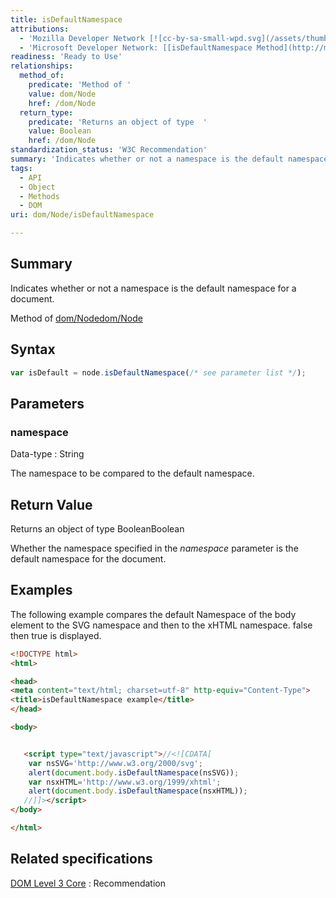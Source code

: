 ```yaml
---
title: isDefaultNamespace
attributions:
  - 'Mozilla Developer Network [![cc-by-sa-small-wpd.svg](/assets/thumb/8/8c/cc-by-sa-small-wpd.svg/120px-cc-by-sa-small-wpd.svg.png)](http://creativecommons.org/licenses/by-sa/3.0/us/): [[Node.isDefaultNamespace](https://developer.mozilla.org/en-US/docs/Web/API/Node.isDefaultNamespace) Article]'
  - 'Microsoft Developer Network: [[isDefaultNamespace Method](http://msdn.microsoft.com/en-us/library/ie/ff975127(v=vs.85).aspx) Article]'
readiness: 'Ready to Use'
relationships:
  method_of:
    predicate: 'Method of '
    value: dom/Node
    href: /dom/Node
  return_type:
    predicate: 'Returns an object of type  '
    value: Boolean
    href: /dom/Node
standardization_status: 'W3C Recommendation'
summary: 'Indicates whether or not a namespace is the default namespace for a document.'
tags:
  - API
  - Object
  - Methods
  - DOM
uri: dom/Node/isDefaultNamespace

---
```

## <span>Summary</span>

Indicates whether or not a namespace is the default namespace for a document.

Method of [dom/Node](/dom/Node)[dom/Node](/dom/Node)

## <span>Syntax</span>

``` js
var isDefault = node.isDefaultNamespace(/* see parameter list */);
```

## <span>Parameters</span>

### <span>namespace</span>

 Data-type
:   String

 The namespace to be compared to the default namespace.

## <span>Return Value</span>

Returns an object of type BooleanBoolean

Whether the namespace specified in the *namespace* parameter is the default namespace for the document.

## <span>Examples</span>

The following example compares the default Namespace of the body element to the SVG namespace and then to the xHTML namespace. false then true is displayed.

``` html
<!DOCTYPE html>
<html>

<head>
<meta content="text/html; charset=utf-8" http-equiv="Content-Type">
<title>isDefaultNamespace example</title>
</head>

<body>


   <script type="text/javascript">//<![CDATA[
    var nsSVG='http://www.w3.org/2000/svg';
    alert(document.body.isDefaultNamespace(nsSVG));
    var nsxHTML='http://www.w3.org/1999/xhtml';
    alert(document.body.isDefaultNamespace(nsxHTML));
   //]]></script>
</body>

</html>
```

## <span>Related specifications</span>

[DOM Level 3 Core](http://www.w3.org/TR/DOM-Level-3-Core/)
:   Recommendation
